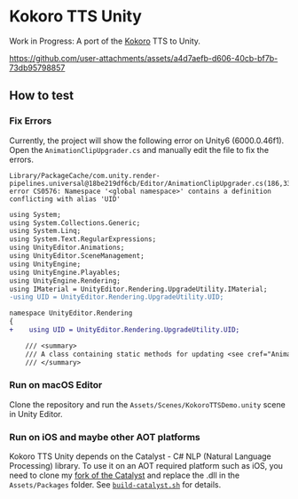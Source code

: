 # Kokoro TTS Unity

Work in Progress: A port of the [Kokoro](https://github.com/hexgrad/kokoro/) TTS to Unity.

https://github.com/user-attachments/assets/a4d7aefb-d606-40cb-bf7b-73db95798857

## How to test

### Fix Errors

Currently, the project will show the following error on Unity6 (6000.0.46f1). Open the `AnimationClipUpgrader.cs` and manually edit the file to fix the errors.

```log
Library/PackageCache/com.unity.render-pipelines.universal@18be219df6cb/Editor/AnimationClipUpgrader.cs(186,33): error CS0576: Namespace '<global namespace>' contains a definition conflicting with alias 'UID'
```

```diff
using System;
using System.Collections.Generic;
using System.Linq;
using System.Text.RegularExpressions;
using UnityEditor.Animations;
using UnityEditor.SceneManagement;
using UnityEngine;
using UnityEngine.Playables;
using UnityEngine.Rendering;
using IMaterial = UnityEditor.Rendering.UpgradeUtility.IMaterial;
-using UID = UnityEditor.Rendering.UpgradeUtility.UID;

namespace UnityEditor.Rendering
{
+    using UID = UnityEditor.Rendering.UpgradeUtility.UID;

    /// <summary>
    /// A class containing static methods for updating <see cref="AnimationClip"/> assets with bindings for <see cref="Material"/> properties.
    /// </summary>
```

### Run on macOS Editor

Clone the repository and run the `Assets/Scenes/KokoroTTSDemo.unity` scene in Unity Editor.

### Run on iOS and maybe other AOT platforms

Kokoro TTS Unity depends on the Catalyst - C# NLP (Natural Language Processing) library. To use it on an AOT required platform such as iOS, you need to clone my [fork of the Catalyst](https://github.com/asus4/catalyst) and replace the .dll in the `Assets/Packages` folder. See [`build-catalyst.sh`](build-catalyst.sh) for details.
